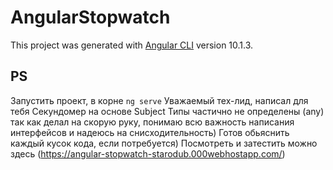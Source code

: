 # AngularStopwatch

This project was generated with [Angular CLI](https://github.com/angular/angular-cli) version 10.1.3.

## PS
Запустить проект, в корне `ng serve`
Уважаемый тех-лид, написал для тебя Секундомер на основе Subject 
Типы частично не определены (any) так как делал на скорую руку, понимаю всю важность написания интерфейсов и надеюсь на снисходительность) 
Готов обьяснить каждый кусок кода, если потребуется) 
Посмотреть и затестить можно здесь (https://angular-stopwatch-starodub.000webhostapp.com/) 


